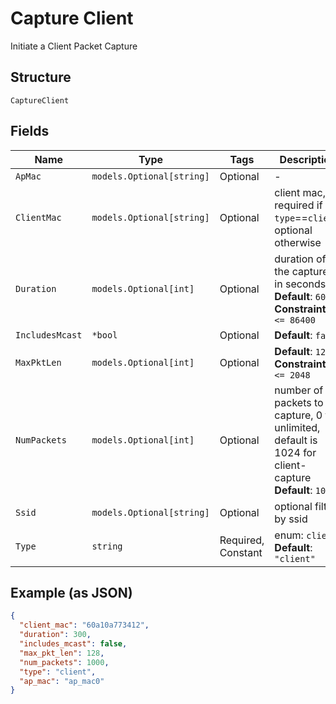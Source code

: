 
# Capture Client

Initiate a Client Packet Capture

## Structure

`CaptureClient`

## Fields

| Name | Type | Tags | Description |
|  --- | --- | --- | --- |
| `ApMac` | `models.Optional[string]` | Optional | - |
| `ClientMac` | `models.Optional[string]` | Optional | client mac, required if `type`==`client`; optional otherwise |
| `Duration` | `models.Optional[int]` | Optional | duration of the capture, in seconds<br>**Default**: `600`<br>**Constraints**: `<= 86400` |
| `IncludesMcast` | `*bool` | Optional | **Default**: `false` |
| `MaxPktLen` | `models.Optional[int]` | Optional | **Default**: `128`<br>**Constraints**: `<= 2048` |
| `NumPackets` | `models.Optional[int]` | Optional | number of packets to capture, 0 for unlimited, default is 1024 for client-capture<br>**Default**: `1024` |
| `Ssid` | `models.Optional[string]` | Optional | optional filter by ssid |
| `Type` | `string` | Required, Constant | enum: `client`<br>**Default**: `"client"` |

## Example (as JSON)

```json
{
  "client_mac": "60a10a773412",
  "duration": 300,
  "includes_mcast": false,
  "max_pkt_len": 128,
  "num_packets": 1000,
  "type": "client",
  "ap_mac": "ap_mac0"
}
```

